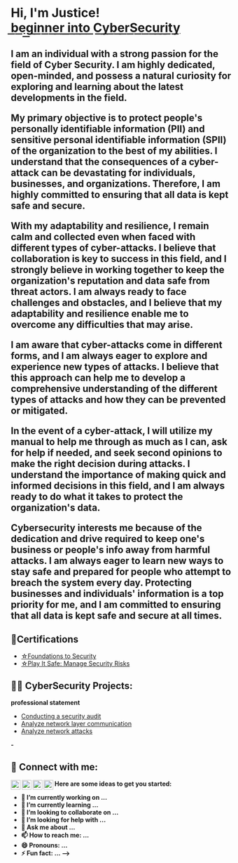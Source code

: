 <h1>Hi, I'm Justice! <br/><a href="https://github.com/JusticeLettre">b͟e͟g͟i͟n͟n͟e͟r͟ ͟i͟n͟t͟o͟ ͟C͟y͟b͟e͟r͟S͟e͟c͟u͟r͟i͟t͟y͟</a>

 
<h2><b>I am an individual with a strong passion for the field of Cyber Security. I am highly dedicated, open-minded, and possess a natural curiosity for exploring and learning about the latest developments in the field.

My primary objective is to protect people's personally identifiable information (PII) and sensitive personal identifiable information (SPII) of the organization to the best of my abilities. I understand that the consequences of a cyber-attack can be devastating for individuals, businesses, and organizations. Therefore, I am highly committed to ensuring that all data is kept safe and secure.

With my adaptability and resilience, I remain calm and collected even when faced with different types of cyber-attacks. I believe that collaboration is key to success in this field, and I strongly believe in working together to keep the organization's reputation and data safe from threat actors. I am always ready to face challenges and obstacles, and I believe that my adaptability and resilience enable me to overcome any difficulties that may arise.

I am aware that cyber-attacks come in different forms, and I am always eager to explore and experience new types of attacks. I believe that this approach can help me to develop a comprehensive understanding of the different types of attacks and how they can be prevented or mitigated.

In the event of a cyber-attack, I will utilize my manual to help me through as much as I can, ask for help if needed, and seek second opinions to make the right decision during attacks. I understand the importance of making quick and informed decisions in this field, and I am always ready to do what it takes to protect the organization's data.

Cybersecurity interests me because of the dedication and drive required to keep one's business or people's info away from harmful attacks. I am always eager to learn new ways to stay safe and prepared for people who attempt to breach the system every day. Protecting businesses and individuals' information is a top priority for me, and I am committed to ensuring that all data is kept safe and secure at all times.</b></h2>

<h2>📝Certifications</h2>

- [☆Foundations to Security](https://coursera.org/share/6d0509d121801781be88c8dce4d68801)
- [☆Play It Safe: Manage Security Risks](https://www.coursera.org/account/accomplishments/verify/ERT95K0D9K8A?utm_source=link&utm_medium=certificate&utm_content=cert_image&utm_campaign=sharing_cta&utm_product=course)
<h2>👨‍💻 CyberSecurity Projects:</h2>

<b> professional statement</b>
- [Conducting a security audit](https://docs.google.com/document/d/1R2eH8rnn16wiO6wlMBUs1VboeN_mDGAuWUd-V_GkPIo/)
- [Analyze network layer communication](https://docs.google.com/document/d/1qD3G36Se9nNa4MHmzDPswtCSUSmzYRvRb1pFAERs3Us/)
- [Analyze network attacks](https://docs.google.com/document/d/1xqhFJ8qYOTi51DQg33zlrisNE5QQswbTI9i-9_Udjyc/edit)
<b> 
 - 



<h2> 🤳 Connect with me:</h2>

[<img align="left" alt="JoshMadakor | YouTube" width="22px" src="https://cdn.jsdelivr.net/npm/simple-icons@v3/icons/youtube.svg" />][youtube]
[<img align="left" alt="JoshMadakor | Twitter" width="22px" src="https://cdn.jsdelivr.net/npm/simple-icons@v3/icons/twitter.svg" />][twitter]
[<img align="left" alt="JoshMadakor | LinkedIn" width="22px" src="https://cdn.jsdelivr.net/npm/simple-icons@v3/icons/linkedin.svg" />][linkedin]
[<img align="left" alt="JoshMadakor | Instagram" width="22px" src="https://cdn.jsdelivr.net/npm/simple-icons@v3/icons/instagram.svg" />][instagram]

[twitter]: https://twitter.com/joshmadakor
[youtube]: https://www.youtube.com/c/joshmadakor
[instagram]: https://www.instagram.com/joshmadakor/
[linkedin]: https://linkedin.com/in/joshmadakor

Here are some ideas to get you started:

- 🔭 I’m currently working on ...
- 🌱 I’m currently learning ...
- 👯 I’m looking to collaborate on ...
- 🤔 I’m looking for help with ...
- 💬 Ask me about ...
- 📫 How to reach me: ...
- 😄 Pronouns: ...
- ⚡ Fun fact: ...
-->
